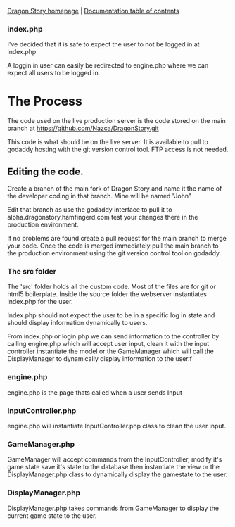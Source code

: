 [Dragon Story homepage](https://dragonstory.hamfingered.com/) | [Documentation
table of contents](TOC.md)

### index.php
I've decided that it is safe to expect the user to not be logged in at index.php

A loggin in user can easily be redirected to engine.php where we can expect all users to be logged in.


# The Process

The code used on the live production server is the code stored on the main branch at https://github.com/Nazca/DragonStory.git

This code is what should be on the live server. It is available to pull to godaddy hosting with the git version control tool.  FTP access is not needed.


## Editing the code.

Create a branch of the main fork of Dragon Story and name it the name of the developer coding in that branch. Mine will be named "John"

Edit that branch as use the godaddy interface to pull it to alpha.dragonstory.hamfingerd.com test your changes there in the production environment.

If no problems are found create a pull request for the main branch to merge your code.  Once the code is merged immediately pull the main branch to
the production environment using the git version control tool on godaddy.

### The src folder
The 'src' folder holds all the custom code.  Most of the files are for git or html5 boilerplate.  Inside the source folder the webserver instantiates
index.php for the user.

Index.php should not expect the user to be in a specific log in state and should display information dynamically to users.

From index.php or login.php we can send information to the controller by calling engine.php which will accept user input, clean it with the
input controller instantiate the model or the GameManager which will call the DisplayManager to dynamically display information to the user.f

### engine.php

engine.php is the page thats called when a user sends Input

### InputController.php

engine.php will instantiate InputController.php class to clean the user input.

### GameManager.php

GameManager will accept commands from the InputController, modify it's game state save it's state to the database then instantiate the view or the
DisplayManager.php class to dynamically display the gamestate to the user.

### DisplayManager.php

DisplayManager.php takes commands from GameManager to display the current game state to the user.
